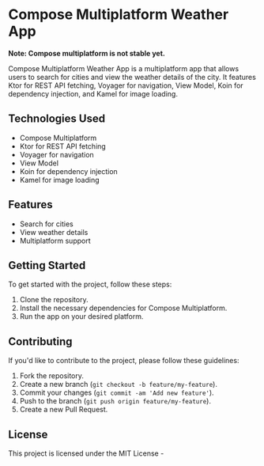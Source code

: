 # Compose Multiplatform Weather App

**Note: Compose multiplatform is not stable yet.**

Compose Multiplatform Weather App is a multiplatform app that allows users to search for cities and view the weather details of the city. It features Ktor for REST API fetching, Voyager for navigation, View Model, Koin for dependency injection, and Kamel for image loading.

## Technologies Used

- Compose Multiplatform
- Ktor for REST API fetching
- Voyager for navigation
- View Model
- Koin for dependency injection
- Kamel for image loading

## Features

- Search for cities
- View weather details
- Multiplatform support

## Getting Started

To get started with the project, follow these steps:

1. Clone the repository.
2. Install the necessary dependencies for Compose Multiplatform.
3. Run the app on your desired platform.

## Contributing

If you'd like to contribute to the project, please follow these guidelines:

1. Fork the repository.
2. Create a new branch (`git checkout -b feature/my-feature`).
3. Commit your changes (`git commit -am 'Add new feature'`).
4. Push to the branch (`git push origin feature/my-feature`).
5. Create a new Pull Request.

## License

This project is licensed under the MIT License - 
